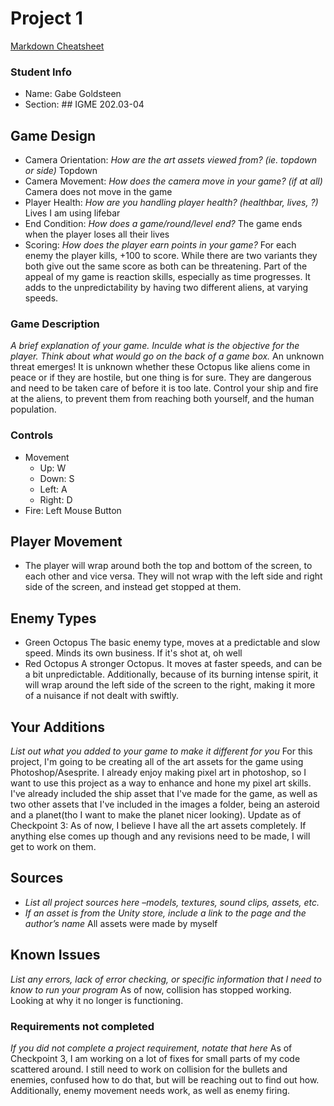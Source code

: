 # Project 1

[Markdown Cheatsheet](https://github.com/adam-p/markdown-here/wiki/Markdown-Here-Cheatsheet)

### Student Info

-   Name: Gabe Goldsteen
-   Section: ## IGME 202.03-04 

## Game Design

-   Camera Orientation: _How are the art assets viewed from? (ie. topdown or side)_ Topdown
-   Camera Movement: _How does the camera move in your game? (if at all)_ Camera does not move in the game
-   Player Health: _How are you handling player health? (healthbar, lives, ?)_ Lives I am using lifebar
-   End Condition: _How does a game/round/level end?_ The game ends when the player loses all their lives
-   Scoring: _How does the player earn points in your game?_ For each enemy the player kills, +100 to score. While there are two variants they both give out the same score
as both can be threatening. Part of the appeal of my game is reaction skills, especially as time progresses. It adds to the unpredictability by having two different aliens, at varying speeds.


### Game Description

_A brief explanation of your game. Inculde what is the objective for the player. Think about what would go on the back of a game box._
An unknown threat emerges! It is unknown whether these Octopus like aliens come in peace or if they are hostile, but one thing is for sure.
They are dangerous and need to be taken care of before it is too late. Control your ship and fire at the aliens, to prevent them from reaching
both yourself, and the human population.

### Controls

-   Movement
    -   Up: W
    -   Down: S 
    -   Left: A
    -   Right: D
-   Fire: Left Mouse Button

## Player Movement

-  The player will wrap around both the top and bottom of the screen, to each other and vice versa. They will not wrap with the left side
and right side of the screen, and instead get stopped at them.

## Enemy Types
-  Green Octopus
The basic enemy type, moves at a predictable and slow speed. Minds its own business. If it's shot at, oh well
-  Red Octopus
A stronger Octopus. It moves at faster speeds, and can be a bit unpredictable. Additionally, because of its burning intense spirit,
it will wrap around the left side of the screen to the right, making it more of a nuisance if not dealt with swiftly.

## Your Additions

_List out what you added to your game to make it different for you_
For this project, I'm going to be creating all of the art assets for the game using Photoshop/Asesprite. I already enjoy making pixel art in photoshop,
so I want to use this project as a way to enhance and hone my pixel art skills. I've already included the ship asset that I've made
for the game, as well as two other assets that I've included in the images a folder, being an asteroid and a planet(tho I want to make the planet nicer looking).
Update as of Checkpoint 3: As of now, I believe I have all the art assets completely. If anything else comes up though and any revisions need to be made, I will get to work on them.


## Sources

-   _List all project sources here –models, textures, sound clips, assets, etc._
-   _If an asset is from the Unity store, include a link to the page and the author’s name_
All assets were made by myself

## Known Issues

_List any errors, lack of error checking, or specific information that I need to know to run your program_
As of now, collision has stopped working. Looking at why it no longer is functioning.

### Requirements not completed

_If you did not complete a project requirement, notate that here_
As of Checkpoint 3, I am working on a lot of fixes for small parts of my code scattered around. I still need to work on collision for the bullets and enemies, 
confused how to do that, but will be reaching out to find out how. Additionally, enemy movement needs work, as well as enemy firing.


